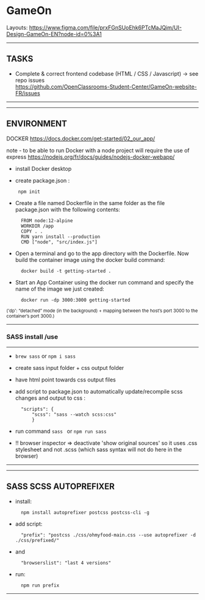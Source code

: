 # GameOn 

Layouts: 
https://www.figma.com/file/prxFGnSUoEhk6PTcMaJQim/UI-Design-GameOn-EN?node-id=0%3A1


---
TASKS
---

- Complete & correct frontend codebase (HTML / CSS / Javascript) ->
see repo issues  
     https://github.com/OpenClassrooms-Student-Center/GameOn-website-FR/issues

---
---
ENVIRONMENT
---

DOCKER
https://docs.docker.com/get-started/02_our_app/

note - to be able to run Docker with a node project will require the use of express
https://nodejs.org/fr/docs/guides/nodejs-docker-webapp/


- install Docker desktop
- create package.json :

       npm init

- Create a file named Dockerfile in the same folder as the file package.json with the following contents:
    
 
        FROM node:12-alpine
        WORKDIR /app
        COPY . .
        RUN yarn install --production
        CMD ["node", "src/index.js"]

- Open a terminal and go to the app directory with the Dockerfile. Now build the container image using the docker build command:

        docker build -t getting-started .


- Start an App Container using the docker run command and specify the name of the image we just created:

        docker run -dp 3000:3000 getting-started

<small>('dp':  “detached” mode (in the background) + mapping between the host’s port 3000 to the container’s port 3000.)</small>


---
### SASS install /use
---
- `brew sass`  or  `npm i sass`
- create sass input folder +  css output folder
- have html point towards css output files

- add script to package.json to automatically update/recompile scss changes and output to css :  
        
        "scripts": {
            "scss": "sass --watch scss:css"
            }

- run command `sass ` or  `npm run sass`

- !! browser inspector => deactivate 'show original sources' so it uses .css stylesheet and not .scss (which sass syntax will not do here in the browser)

---
---

SASS SCSS AUTOPREFIXER
-----
- install: 

        npm install autoprefixer postcss postcss-cli -g

- add script:

        "prefix": "postcss ./css/ohmyfood-main.css --use autoprefixer -d ./css/prefixed/"

- and       
        
        "browserslist": "last 4 versions"

- run:

        npm run prefix


----

